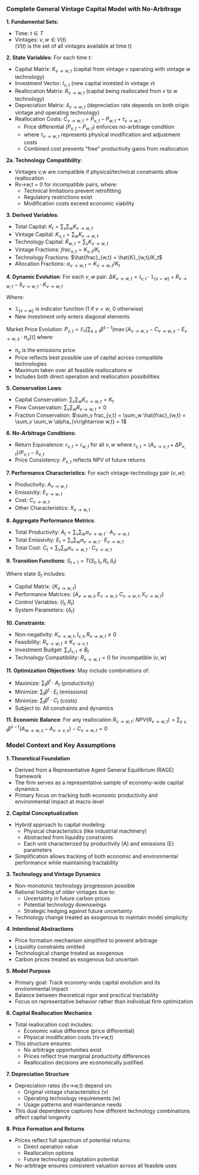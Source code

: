 ### Complete General Vintage Capital Model with No-Arbitrage

**1. Fundamental Sets**:
- Time: $t \in T$
- Vintages: $v, w \in V(t)$  
  ($V(t)$ is the set of all vintages available at time $t$)

**2. State Variables**:
For each time $t$:
- Capital Matrix: $K_{v\rightarrow w,t}$ 
  (capital from vintage $v$ operating with vintage $w$ technology)
- Investment Vector: $I_{v,t}$ 
  (new capital invested in vintage $v$)
- Reallocation Matrix: $R_{v\rightarrow w,t}$ 
  (capital being reallocated from $v$ to $w$ technology)
- Depreciation Matrix: $\delta_{v\rightarrow w,t}$ 
  (depreciation rate depends on both origin vintage and operating technology)
- Reallocation Costs: $C_{v\rightarrow w,t} = P_{v,t} - P_{w,t} + \tau_{v\rightarrow w,t}$
  - Price differential $(P_{v,t} - P_{w,t})$ enforces no-arbitrage condition
  - where $\tau_{v\rightarrow w,t}$ represents physical modification and adjustment costs
  - Combined cost prevents "free" productivity gains from reallocation

**2a. Technology Compatibility**:
- Vintages v,w are compatible if physical/technical constraints allow reallocation
- Rv→w,t = 0 for incompatible pairs, where:
  - Technical limitations prevent retrofitting
  - Regulatory restrictions exist
  - Modification costs exceed economic viability

**3. Derived Variables**:
- Total Capital: $K_t = \sum_v \sum_w K_{v\rightarrow w,t}$
- Vintage Capital: $K_{v,t} = \sum_w K_{v\rightarrow w,t}$
- Technology Capital: $\hat{K}_{w,t} = \sum_v K_{v\rightarrow w,t}$
- Vintage Fractions: $frac_{v,t} = K_{v,t}/K_t$
- Technology Fractions: $\hat{frac}_{w,t} = \hat{K}_{w,t}/K_t$
- Allocation Fractions: $\alpha_{v\rightarrow w,t} = K_{v\rightarrow w,t}/K_t$

**4. Dynamic Evolution**:
For each $v,w$ pair:
$\Delta K_{v\rightarrow w,t} = I_{v,t}\cdot\mathbb{1}_{\{v=w\}} + R_{v\rightarrow w,t} - \delta_{v\rightarrow w,t}\cdot K_{v\rightarrow w,t}$

Where:
- $\mathbb{1}_{\{v=w\}}$ is indicator function (1 if $v=w$, 0 otherwise)
- New investment only enters diagonal elements

Market Price Evolution:
$P_{v,t} = \mathbb{E}_t[\sum_{s\geq t} \beta^{s-t}(\max\{A_{v\rightarrow w,s} - C_{v\rightarrow w,s} - E_{v\rightarrow w,s}\cdot\pi_s\})]$
where:
- $\pi_s$ is the emissions price
- Price reflects best possible use of capital across compatible technologies
- Maximum taken over all feasible reallocations w
- Includes both direct operation and reallocation possibilities

**5. Conservation Laws**:
- Capital Conservation: $\sum_v \sum_w K_{v\rightarrow w,t} = K_t$
- Flow Conservation: $\sum_v \sum_w R_{v\rightarrow w,t} = 0$
- Fraction Conservation: $\sum_v frac_{v,t} = \sum_w \hat{frac}_{w,t} = \sum_v \sum_w \alpha_{v\rightarrow w,t} = 1$

**6. No-Arbitrage Conditions**:
- Return Equivalence: $r_{v,t} = r_{w,t}$ for all $v,w$
  where $r_{v,t} = (A_{v\rightarrow v,t} + \Delta P_{v,t})/P_{v,t} - \delta_{v,t}$
- Price Consistency: $P_{v,t}$ reflects NPV of future returns

**7. Performance Characteristics**:
For each vintage-technology pair $(v,w)$:
- Productivity: $A_{v\rightarrow w,t}$
- Emissivity: $E_{v\rightarrow w,t}$
- Cost: $C_{v\rightarrow w,t}$
- Other Characteristics: $X_{v\rightarrow w,t}$

**8. Aggregate Performance Metrics**:
- Total Productivity: $A_t = \sum_v \sum_w \alpha_{v\rightarrow w,t}\cdot A_{v\rightarrow w,t}$
- Total Emissivity: $E_t = \sum_v \sum_w \alpha_{v\rightarrow w,t}\cdot E_{v\rightarrow w,t}$
- Total Cost: $C_t = \sum_v \sum_w \alpha_{v\rightarrow w,t}\cdot C_{v\rightarrow w,t}$

**9. Transition Functions**:
$S_{t+1} = T(S_t, I_t, R_t, \delta_t)$

Where state $S_t$ includes:
- Capital Matrix: $\{K_{v\rightarrow w,t}\}$
- Performance Matrices: $\{A_{v\rightarrow w,t}, E_{v\rightarrow w,t}, C_{v\rightarrow w,t}, X_{v\rightarrow w,t}\}$
- Control Variables: $\{I_t, R_t\}$
- System Parameters: $\{\delta_t\}$

**10. Constraints**:
- Non-negativity: $K_{v\rightarrow w,t}, I_{v,t}, R_{v\rightarrow w,t} \geq 0$
- Feasibility: $R_{v\rightarrow w,t} \leq K_{v\rightarrow v,t}$
- Investment Budget: $\sum_v I_{v,t} \leq B_t$
- Technology Compatibility: $R_{v\rightarrow w,t} = 0$ for incompatible $(v,w)$

**11. Optimization Objectives**:
May include combinations of:
- Maximize: $\sum_t \beta^t\cdot A_t$ (productivity)
- Minimize: $\sum_t \beta^t\cdot E_t$ (emissions)
- Minimize: $\sum_t \beta^t\cdot C_t$ (costs)
- Subject to: All constraints and dynamics

**11. Economic Balance**:
For any reallocation $R_{v\rightarrow w,t}$:
$NPV(R_{v\rightarrow w,t}) = \sum_{s\geq t} \beta^{s-t}(A_{w\rightarrow w,s} - A_{v\rightarrow v,s}) - C_{v\rightarrow w,t} = 0$

### Model Context and Key Assumptions

**1. Theoretical Foundation**
- Derived from a Representative Agent General Equilibrium (RAGE) framework
- The firm serves as a representative sample of economy-wide capital dynamics
- Primary focus on tracking both economic productivity and environmental impact at macro level

**2. Capital Conceptualization**
- Hybrid approach to capital modeling:
  - Physical characteristics (like industrial machinery)
  - Abstracted from liquidity constraints
  - Each unit characterized by productivity (A) and emissions (E) parameters
- Simplification allows tracking of both economic and environmental performance while maintaining tractability

**3. Technology and Vintage Dynamics**
- Non-monotonic technology progression possible
- Rational holding of older vintages due to:
  - Uncertainty in future carbon prices
  - Potential technology downswings
  - Strategic hedging against future uncertainty
- Technology change treated as exogenous to maintain model simplicity

**4. Intentional Abstractions**
- Price formation mechanism simplified to prevent arbitrage
- Liquidity constraints omitted
- Technological change treated as exogenous
- Carbon prices treated as exogenous but uncertain

**5. Model Purpose**
- Primary goal: Track economy-wide capital evolution and its environmental impact
- Balance between theoretical rigor and practical tractability
- Focus on representative behavior rather than individual firm optimization

**6. Capital Reallocation Mechanics**
- Total reallocation cost includes:
  - Economic value difference (price differential)
  - Physical modification costs (τv→w,t)
- This structure ensures:
  - No arbitrage opportunities exist
  - Prices reflect true marginal productivity differences
  - Reallocation decisions are economically justified

**7. Depreciation Structure**
- Depreciation rates (δv→w,t) depend on:
  - Original vintage characteristics (v)
  - Operating technology requirements (w)
  - Usage patterns and maintenance needs
- This dual dependence captures how different technology combinations affect capital longevity

**8. Price Formation and Returns**
- Prices reflect full spectrum of potential returns:
  - Direct operation value
  - Reallocation options
  - Future technology adaptation potential
- No-arbitrage ensures consistent valuation across all feasible uses